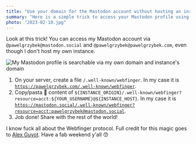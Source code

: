 ```yaml
---
title: "Use your domain for the Mastodon account without hosting an instance"
summary: "Here is a simple trick to access your Mastodon profile using your own domain without hosting your own instance."
photo: "2023-02-10.jpg"
---
```


Look at this trick! You can access my Mastodon account via `@pawelgrzybek@mastodon.social` and `@pawelgrzybek@pawelgrzybek.com`, even though I don't host my own instance.

![My Mastodon profile is searchable via my own domain and instance's domain](/photos/2023-02-10-1.png)

1. On your server, create a file `/.well-known/webfinger`. In my case it is [`https://pawelgrzybek.com/.well-known/webfinger`](https://pawelgrzybek.com/.well-known/webfinger).
2. Copy/pasta 🍝 content of `${INSTANCE_ORIGIN}/.well-known/webfinger?resource=acct:${YOUR_USERNAME}@${INSTANCE_HOST}`. In my case it is [`https://mastodon.social/.well-known/webfinger?resource=acct:pawelgrzybek@mastodon.social`](https://mastodon.social/.well-known/webfinger?resource=acct:pawelgrzybek@mastodon.social).
3. Job done! Share with the rest of the world!

I know fuck all about the Webfinger protocol. Full credit for this magic goes to [Alex Guyot](https://mastodon.macstories.net/@alex/109836437717763915). Have a fab weekend y'all 😙

